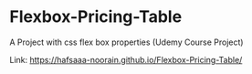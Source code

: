 # Flexbox-Pricing-Table

A Project with css flex box properties (Udemy Course Project)

Link: https://hafsaaa-noorain.github.io/Flexbox-Pricing-Table/
